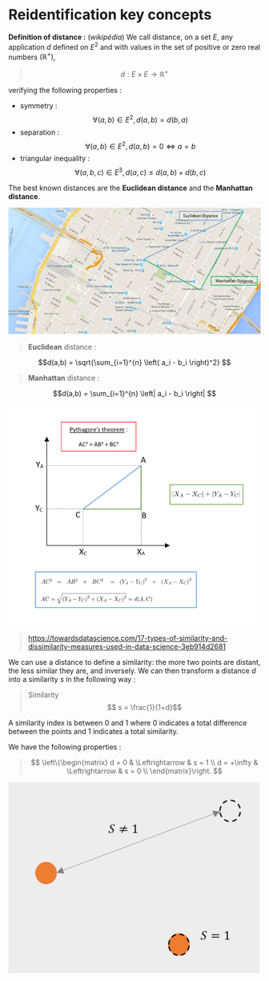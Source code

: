 # Reidentification key concepts

**Definition of distance :** (*wikipédia*)
We call distance, on a set $E$, any application $d$ defined on $E^2$ and with values in the set of positive or zero real numbers $\left( \mathbb{R}^+ \right)$,

> $$d: E \times E \to \mathbb{R}^+$$

verifying the following properties :

- symmetry :
$$\forall (a,b) \in E^2, d(a,b) = d(b,a)$$
- separation :
$$\forall (a,b) \in E^2, d(a,b) = 0 \Leftrightarrow a = b$$
- triangular inequality :
$$\forall (a,b,c) \in E^3, d(a,c) \leq d(a,b) + d(b,c)$$

The best known distances are the **Euclidean distance** and the **Manhattan distance**.

![image](manhattan.png)

> **Euclidean** distance :

$$d(a,b) = \sqrt{\sum_{i=1}^{n} \left( a_i - b_i \right)^2} $$

> **Manhattan** distance :

$$d(a,b) = \sum_{i=1}^{n} \left| a_i - b_i \right| $$

![image](distances.png)

> https://towardsdatascience.com/17-types-of-similarity-and-dissimilarity-measures-used-in-data-science-3eb914d2681

We can use a distance to define a similarity: the more two points are distant, the less similar they are, and inversely. We can then transform a distance $d$ into a similarity $s$ in the following way :

> Similarity
> $$ s = \frac{1}{1+d}$$

A similarity index is between 0 and 1 where 0 indicates a total difference between the points and 1 indicates a total similarity.

We have the following properties :

> $$ \left\{\begin{matrix}
 d = 0 & \Leftrightarrow & s = 1 \\
 d = +\infty & \Leftrightarrow & s = 0 \\
\end{matrix}\right. $$

![image](sim.png)
